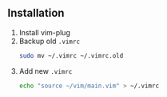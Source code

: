 ## Installation

1. Install vim-plug
2. Backup old `.vimrc`
    ```bash
    sudo mv ~/.vimrc ~/.vimrc.old
    ```
3. Add new `.vimrc`
    ```bash
    echo "source ~/vim/main.vim" > ~/.vimrc
    ```
